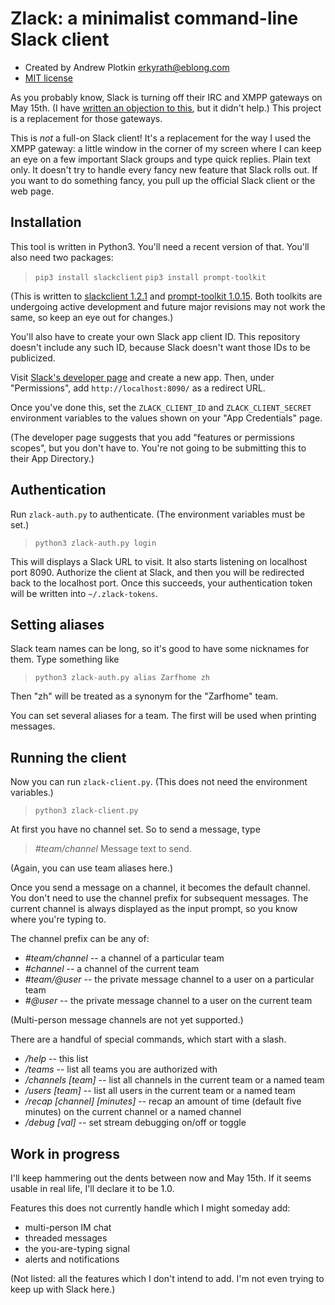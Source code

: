 # Zlack: a minimalist command-line Slack client

- Created by Andrew Plotkin <erkyrath@eblong.com>
- [MIT license][license]

[license]: ./LICENSE
[slackpost]: http://blog.zarfhome.com/2018/03/open-letter-slack-should-not.html

As you probably know, Slack is turning off their IRC and XMPP gateways on May 15th. (I have [written an objection to this][slackpost], but it didn't help.) This project is a replacement for those gateways.

This is *not* a full-on Slack client! It's a replacement for the way I used the XMPP gateway: a little window in the corner of my screen where I can keep an eye on a few important Slack groups and type quick replies. Plain text only. It doesn't try to handle every fancy new feature that Slack rolls out. If you want to do something fancy, you pull up the official Slack client or the web page.

## Installation

This tool is written in Python3. You'll need a recent version of that. You'll also need two packages:

> `pip3 install slackclient`
> `pip3 install prompt-toolkit`

(This is written to [slackclient 1.2.1][slackclient] and [prompt-toolkit 1.0.15][prompt-toolkit]. Both toolkits are undergoing active development and future major revisions may not work the same, so keep an eye out for changes.)

[slackclient]: https://github.com/slackapi/python-slackclient
[prompt-toolkit]: https://github.com/jonathanslenders/python-prompt-toolkit

You'll also have to create your own Slack app client ID. This repository doesn't include any such ID, because Slack doesn't want those IDs to be publicized.

Visit [Slack's developer page][slackapp] and create a new app. Then, under "Permissions", add `http://localhost:8090/` as a redirect URL.

[slackapp]: https://api.slack.com/apps

Once you've done this, set the `ZLACK_CLIENT_ID` and `ZLACK_CLIENT_SECRET` environment variables to the values shown on your "App Credentials" page. 

(The developer page suggests that you add "features or permissions scopes", but you don't have to. You're not going to be submitting this to their App Directory.)

## Authentication

Run `zlack-auth.py` to authenticate. (The environment variables must be set.)

> `python3 zlack-auth.py login`

This will displays a Slack URL to visit. It also starts listening on localhost port 8090. Authorize the client at Slack, and then you will be redirected back to the localhost port. Once this succeeds, your authentication token will be written into `~/.zlack-tokens`.

## Setting aliases

Slack team names can be long, so it's good to have some nicknames for them. Type something like

> `python3 zlack-auth.py alias Zarfhome zh`

Then "zh" will be treated as a synonym for the "Zarfhome" team.

You can set several aliases for a team. The first will be used when printing messages.

## Running the client

Now you can run `zlack-client.py`. (This does not need the environment variables.) 

> `python3 zlack-client.py`

At first you have no channel set. So to send a message, type

> *\#team/channel* Message text to send.

(Again, you can use team aliases here.)

Once you send a message on a channel, it becomes the default channel. You don't need to use the channel prefix for subsequent messages. The current channel is always displayed as the input prompt, so you know where you're typing to.

The channel prefix can be any of:

- *\#team/channel* -- a channel of a particular team
- *\#channel* -- a channel of the current team
- *\#team/@user* -- the private message channel to a user on a particular team
- *\#@user* -- the private message channel to a user on the current team

(Multi-person message channels are not yet supported.)

There are a handful of special commands, which start with a slash.

- */help* -- this list
- */teams* -- list all teams you are authorized with
- */channels [team]* -- list all channels in the current team or a named team
- */users [team]* -- list all users in the current team or a named team
- */recap \[channel\] [minutes]* -- recap an amount of time (default five minutes) on the current channel or a named channel
- */debug [val]* -- set stream debugging on/off or toggle


## Work in progress

I'll keep hammering out the dents between now and May 15th. If it seems usable in real life, I'll declare it to be 1.0.

Features this does not currently handle which I might someday add:

- multi-person IM chat
- threaded messages
- the you-are-typing signal
- alerts and notifications

(Not listed: all the features which I don't intend to add. I'm not even trying to keep up with Slack here.)
